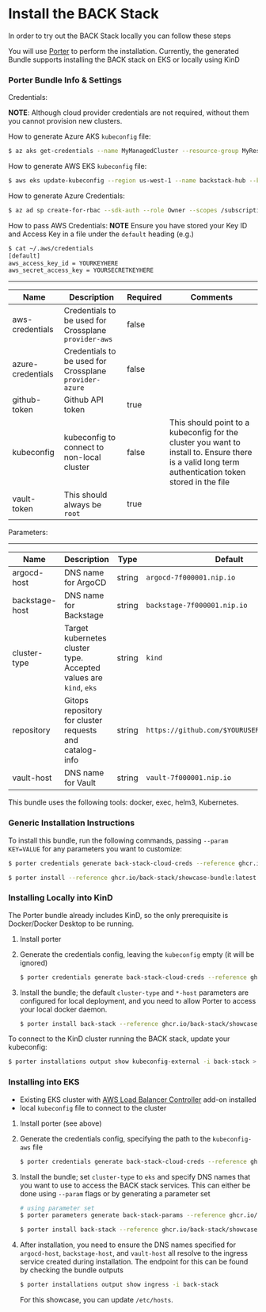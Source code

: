 # Install the BACK Stack

In order to try out the BACK Stack locally you can follow these steps

You will use [Porter][getporter] to perform the installation. Currently, the generated Bundle supports installing the BACK stack on EKS or locally using KinD

### Porter Bundle Info & Settings

Credentials:

**NOTE**: Although cloud provider credentials are not required, without them you cannot provision new clusters.

How to generate Azure AKS `kubeconfig` file:

```sh
$ az aks get-credentials --name MyManagedCluster --resource-group MyResourceGroup --file kubeconfig-azure
```

How to generate AWS EKS `kubeconfig` file:

```sh
$ aws eks update-kubeconfig --region us-west-1 --name backstack-hub --kubeconfig kubeconfig-aws
```

How to generate Azure Credentials:

```sh
$ az ad sp create-for-rbac --sdk-auth --role Owner --scopes /subscriptions/$YOURSUBSCRIPTIONID > azure.json
```

How to pass AWS Credentials:
**NOTE** Ensure you have stored your Key ID and Access Key in a file under the `default` heading (e.g.)

```sh
$ cat ~/.aws/credentials
[default]
aws_access_key_id = YOURKEYHERE
aws_secret_access_key = YOURSECRETKEYHERE
```

---

| Name              | Description                                            | Required | Comments                                           |
| ----------------- | ------------------------------------------------------ | -------- | -------------------------------------------------- |
| aws-credentials   | Credentials to be used for Crossplane `provider-aws`   | false    |                                                    |
| azure-credentials | Credentials to be used for Crossplane `provider-azure` | false    |                                                    |
| github-token      | Github API token                                       | true     |                                                    |
| kubeconfig        | kubeconfig to connect to non-local cluster             | false    | This should point to a kubeconfig for the cluster you want to install to. Ensure there is a valid long term authentication token stored in the file |
| vault-token       | This should always be `root`                           | true     |                                                    |

Parameters:

---

| Name           | Description                                                       | Type   | Default                                  | Required | Comments |
| -------------- | ----------------------------------------------------------------- | ------ | ---------------------------------------- | -------- | -------- |
| argocd-host    | DNS name for ArgoCD                                               | string | `argocd-7f000001.nip.io`                 | false    |          |
| backstage-host | DNS name for Backstage                                            | string | `backstage-7f000001.nip.io`              | false    |          |
| cluster-type   | Target kubernetes cluster type. Accepted values are `kind`, `eks` | string | `kind`                                   | true     |          |
| repository     | Gitops repository for cluster requests and catalog-info           | string | `https://github.com/$YOURUSERNAME/showcase` | true     |          |
| vault-host     | DNS name for Vault                                                | string | `vault-7f000001.nip.io`                  | false    |          |

This bundle uses the following tools: docker, exec, helm3, Kubernetes.

### Generic Installation Instructions

To install this bundle, run the following commands, passing `--param KEY=VALUE` for any parameters you want to customize:

```sh
$ porter credentials generate back-stack-cloud-creds --reference ghcr.io/back-stack/showcase-bundle:latest
```

```sh
$ porter install --reference ghcr.io/back-stack/showcase-bundle:latest --credential-set back-stack-cloud-creds --param repository=https://github.com/USER/REPO
```

### Installing Locally into KinD

The Porter bundle already includes KinD, so the only prerequisite is Docker/Docker Desktop to be running.

1.  Install porter
2.  Generate the credentials config, leaving the `kubeconfig` empty (it will be ignored)

    ```sh
    $ porter credentials generate back-stack-cloud-creds --reference ghcr.io/back-stack/showcase-bundle:latest
    ```

3.  Install the bundle; the default `cluster-type` and `*-host` parameters are configured for local deployment, and you need to allow Porter to access your local docker daemon.

    ```sh
    $ porter install back-stack --reference ghcr.io/back-stack/showcase-bundle:latest --credential-set back-stack-cloud-creds --param repository=https://github.com/USER/REPO --allow-docker-host-access
    ```

To connect to the KinD cluster running the BACK stack, update your kubeconfig:

```sh
$ porter installations output show kubeconfig-external -i back-stack > ~/.kube/config
```

### Installing into EKS

-  Existing EKS cluster with [AWS Load Balancer Controller][alb-controller] add-on installed
-  local `kubeconfig` file to connect to the cluster

1.  Install porter (see above)
2.  Generate the credentials config, specifying the path to the `kubeconfig-aws` file

    ```sh
    $ porter credentials generate back-stack-cloud-creds --reference ghcr.io/back-stack/showcase-bundle:latest
    ```

3.  Install the bundle; set `cluster-type` to `eks` and specify DNS names that you want to use to access the BACK stack services. This can either be done using `--param` flags or by generating a parameter set

    ```sh
    # using parameter set
    $ porter parameters generate back-stack-params --reference ghcr.io/back-stack/showcase-bundle:latest

    $ porter install back-stack --reference ghcr.io/back-stack/showcase-bundle:latest --credential-set back-stack-cloud-creds --parameter-set back-stack-params
    ```

4.  After installation, you need to ensure the DNS names specified for `argocd-host`, `backstage-host`, and `vault-host` all resolve to the ingress service created during installation. The endpoint for this can be found by checking the bundle outputs

    ```sh
    $ porter installations output show ingress -i back-stack
    ```

    For this showcase, you can update `/etc/hosts`.

[getporter]: https://getporter.org
[alb-controller]: https://docs.aws.amazon.com/eks/latest/userguide/aws-load-balancer-controller.html

